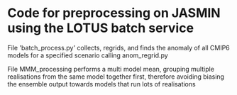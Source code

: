 # Code for preprocessing on JASMIN using the LOTUS batch service

File 'batch_process.py' collects, regrids, and finds the anomaly of all CMIP6 models for a specified scenario calling anom_regrid.py

File MMM_processing performs a multi model mean, grouping multiple realisations from the same model together first, therefore avoiding biasing the ensemble output towards models that run lots of realisations
